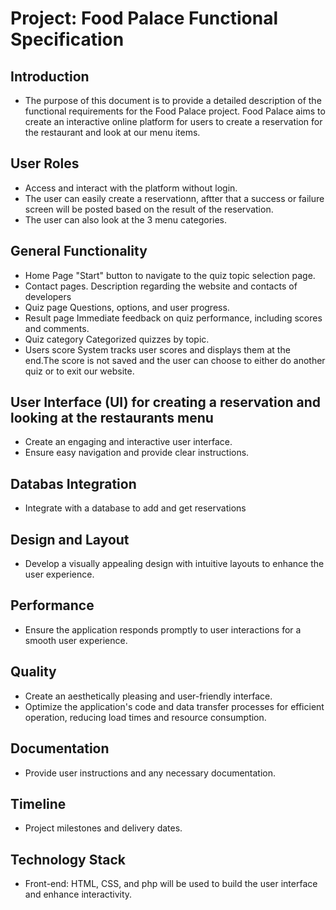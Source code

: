 # Project: Food Palace Functional Specification
## Introduction
- The purpose of this document is to provide a detailed description of the functional requirements for the Food Palace project.
  Food Palace aims to create an interactive online platform for users to create a reservation for the restaurant and look at our
  menu items.

## User Roles
- Access and interact with the platform without login.
- The user can easily create a reservationn, aftter that a success or failure screen will be posted based on the result of
  the reservation.
- The user can also look at the 3 menu categories.

## General Functionality
- Home Page
  "Start" button to navigate to the quiz topic selection page.
- Contact pages.
  Description regarding the website and contacts of developers
- Quiz page
  Questions, options, and user progress.
- Result page
  Immediate feedback on quiz performance, including scores and comments.
- Quiz category
  Categorized quizzes by topic.
- Users score
  System tracks user scores and displays them at the end.The score is not saved and the user can choose to either do another quiz or to exit our website.

## User Interface (UI) for creating a reservation and looking at the restaurants menu
- Create an engaging and interactive user interface.
- Ensure easy navigation and provide clear instructions.

## Databas Integration
- Integrate with a database to add and get reservations

## Design and Layout
- Develop a visually appealing design with intuitive layouts to enhance the user experience.

## Performance
- Ensure the application responds promptly to user interactions for a smooth user experience.

## Quality
- Create an aesthetically pleasing and user-friendly interface.
- Optimize the application's code and data transfer processes for efficient operation, reducing load times and resource consumption.

## Documentation
- Provide user instructions and any necessary documentation.

## Timeline
- Project milestones and delivery dates.

## Technology Stack
- Front-end: HTML, CSS, and php will be used to build the user interface and enhance interactivity.













